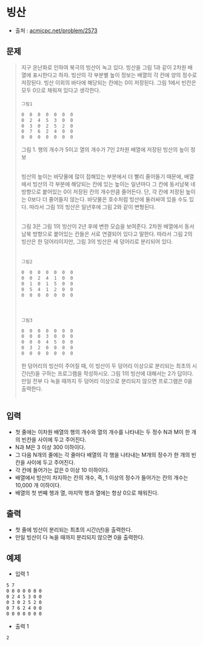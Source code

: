 # 빙산

- 출처 : [acmicpc.net/problem/2573](acmicpc.net/problem/2573)

## 문제

> 지구 온난화로 인하여 북극의 빙산이 녹고 있다. 빙산을 그림 1과 같이 2차원 배열에 표시한다고 하자. 빙산의 각 부분별 높이 정보는 배열의 각 칸에 양의 정수로 저장된다. 빙산 이외의 바다에 해당되는 칸에는 0이 저장된다. 그림 1에서 빈칸은 모두 0으로 채워져 있다고 생각한다. </br></br>
> `그림1`
>
> ```cmd
> 0  0  0  0  0  0  0
> 0  2  4  5  3  0  0
> 0  3  0  2  5  2  0
> 0  7  6  2  4  0  0
> 0  0  0  0  0  0  0
> ```
>
> 그림 1. 행의 개수가 5이고 열의 개수가 7인 2차원 배열에 저장된 빙산의 높이 정보</br></br>
>
> 빙산의 높이는 바닷물에 많이 접해있는 부분에서 더 빨리 줄어들기 때문에, 배열에서 빙산의 각 부분에 해당되는 칸에 있는 높이는 일년마다 그 칸에 동서남북 네 방향으로 붙어있는 0이 저장된 칸의 개수만큼 줄어든다. 단, 각 칸에 저장된 높이는 0보다 더 줄어들지 않는다. 바닷물은 호수처럼 빙산에 둘러싸여 있을 수도 있다. 따라서 그림 1의 빙산은 일년후에 그림 2와 같이 변형된다.</br></br>
>
> 그림 3은 그림 1의 빙산이 2년 후에 변한 모습을 보여준다. 2차원 배열에서 동서남북 방향으로 붙어있는 칸들은 서로 연결되어 있다고 말한다. 따라서 그림 2의 빙산은 한 덩어리이지만, 그림 3의 빙산은 세 덩어리로 분리되어 있다.</br></br>
> </br>
> `그림2`
>
> ```cmd
> 0  0  0  0  0  0  0
> 0  0  2  4  1  0  0
> 0  1  0  1  5  0  0
> 0  5  4  1  2  0  0
> 0  0  0  0  0  0  0
> ```
>
> </br></br>
> `그림3`
>
> ```cmd
> 0  0  0  0  0  0  0
> 0  0  0  3  0  0  0
> 0  0  0  4  5  0  0
> 0  3  2  0  0  0  0
> 0  0  0  0  0  0  0
> ```
>
> 한 덩어리의 빙산이 주어질 때, 이 빙산이 두 덩어리 이상으로 분리되는 최초의 시간(년)을 구하는 프로그램을 작성하시오. 그림 1의 빙산에 대해서는 2가 답이다. 만일 전부 다 녹을 때까지 두 덩어리 이상으로 분리되지 않으면 프로그램은 0을 출력한다.</br></br>

## 입력

- 첫 줄에는 이차원 배열의 행의 개수와 열의 개수를 나타내는 두 정수 N과 M이 한 개의 빈칸을 사이에 두고 주어진다.
- N과 M은 3 이상 300 이하이다.
- 그 다음 N개의 줄에는 각 줄마다 배열의 각 행을 나타내는 M개의 정수가 한 개의 빈 칸을 사이에 두고 주어진다.
- 각 칸에 들어가는 값은 0 이상 10 이하이다.
- 배열에서 빙산이 차지하는 칸의 개수, 즉, 1 이상의 정수가 들어가는 칸의 개수는 10,000 개 이하이다.
- 배열의 첫 번째 행과 열, 마지막 행과 열에는 항상 0으로 채워진다.

## 출력

- 첫 줄에 빙산이 분리되는 최초의 시간(년)을 출력한다.
- 만일 빙산이 다 녹을 때까지 분리되지 않으면 0을 출력한다.

## 예제

- 입력 1

``` cmd
5 7
0 0 0 0 0 0 0
0 2 4 5 3 0 0
0 3 0 2 5 2 0
0 7 6 2 4 0 0
0 0 0 0 0 0 0
```

- 출력 1

```cmd
2
```
